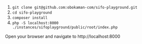 1. `git clone git@github.com:obokaman-com/sifo-playground.git`
2. `cd sifo-playground`
3. `composer install`
4. `php -S localhost:8000 ./instances/sifoplayground/public/root/index.php`

Open your browser and navigate to http://localhost:8000